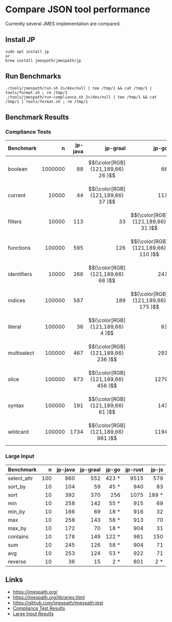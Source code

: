 # Compare JSON tool performance

Currently several JMES implementation are compared.

## Install JP

```
sudo apt install jp
or
brew install jmespath/jmespath/jp
```

## Run Benchmarks

```
./tools/jmespath/run.sh 2>/dev/null | tee /tmp/1 && cat /tmp/1 | tools/format.sh ; rm /tmp/1
./tools/jmespath/run-compliance.sh 2>/dev/null | tee /tmp/1 && cat /tmp/1 | tools/format.sh ; rm /tmp/1
```

## Benchmark Results

### Compliance Tests
| Benchmark |            n |   jp-java |   jp-graal |   jp-go |   jp-rust |   jp-js |
|--------------|----------:|----------:|-----------:|--------:|----------:|--------:|
| boolean |        1000000 |        88 |$${\color[RGB]{121,189,66}        26 }$$|      66 |       549 |     767 |
| current |          10000 |        44 |$${\color[RGB]{121,189,66}        37 }$$|     117 |      1836 |    1407 |
| filters |          10000 |       113 |         33 |$${\color[RGB]{121,189,66}     31 }$$|       132 |     219 |
| functions |       100000 |       595 |        126 |$${\color[RGB]{121,189,66}    110 }$$|      1335 |    1413 |
| identifiers |      10000 |       266 |$${\color[RGB]{121,189,66}        66 }$$|     247 |      1301 |    3688 |
| indices |         100000 |       587 |        189 |$${\color[RGB]{121,189,66}    175 }$$|      1327 |    1236 |
| literal |         100000 |        36 |$${\color[RGB]{121,189,66}         4 }$$|      63 |       936 |    1319 |
| multiselect |     100000 |       467 |$${\color[RGB]{121,189,66}       236 }$$|     291 |      1003 |    1217 |
| slice |           100000 |       873 |$${\color[RGB]{121,189,66}       456 }$$|    1279 |      3034 |    3224 |
| syntax |          100000 |       191 |$${\color[RGB]{121,189,66}        61 }$$|     143 |       456 |    1375 |
| wildcard |        100000 |      1734 |$${\color[RGB]{121,189,66}       981 }$$|    1194 |      5641 |    5348 |


### Large Input
 | Benchmark |        n |   jp-java |   jp-graal |   jp-go |   jp-rust |   jp-js |         
 |-----------|---------:|----------:|-----------:|--------:|----------:|--------:|
 | select_attr |    100 |       860 |        552 |      423 * |    9515 |   579 |   
 | sort_by |         10 |       104 |         59 |       45 * |     940 |   83 |    
 | sort |            10 |       392 |        370 |     256 |      1075 |      189 * |     
 | min |             10 |       258 |        142 |       55 * |     915 |   69 |    
 | min_by |          10 |       166 |         69 |       18 * |     916 |   32 |    
 | max |             10 |       258 |        143 |       58 * |     913 |   70 |    
 | max_by |          10 |       172 |         70 |       18 * |     904 |   31 |    
 | contains |        10 |       178 |        149 |      122 * |     981 |   150 |   
 | sum |             10 |       245 |        126 |       58 * |     904 |   71 |    
 | avg |             10 |       253 |        124 |       53 * |     922 |   71 |    
 | reverse |         10 |        36 |         15 |        2 * |     801 |   2 * | 

## Links

- https://jmespath.org/
- https://jmespath.org/libraries.html
- https://github.com/jmespath/jmespath.test
- [Compliance Test Results](compliance-tests.tsv)
- [Large Input Results](large-input.tsv)
